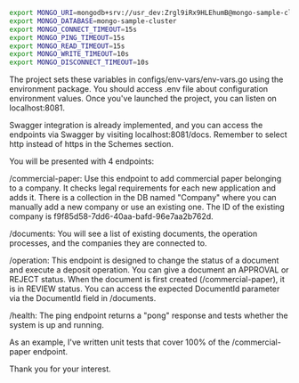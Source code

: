 ```bash
export MONGO_URI=mongodb+srv://usr_dev:Zrgl9iRx9HLEhumB@mongo-sample-cluster.6kb6ydo.mongodb.net/?retryWrites=true&w=majority
export MONGO_DATABASE=mongo-sample-cluster
export MONGO_CONNECT_TIMEOUT=15s
export MONGO_PING_TIMEOUT=15s
export MONGO_READ_TIMEOUT=15s
export MONGO_WRITE_TIMEOUT=10s
export MONGO_DISCONNECT_TIMEOUT=10s
```

The project sets these variables in configs/env-vars/env-vars.go using the environment package. 
You should access .env file about configuration environment values. Once you've launched the project, 
you can listen on localhost:8081. 

Swagger integration is already implemented, and you can access
the endpoints via Swagger by visiting localhost:8081/docs. Remember to select http instead of https in
the Schemes section.

You will be presented with 4 endpoints:

/commercial-paper: Use this endpoint to add commercial paper belonging to a company. It checks legal
requirements for each new application and adds it. There is a collection in the DB named "Company"
where you can manually add a new company or use an existing one. The ID of the existing
company is f9f85d58-7dd6-40aa-bafd-96e7aa2b762d.

/documents: You will see a list of existing documents, the operation processes, and the companies
they are connected to.

/operation: This endpoint is designed to change the status of a document and execute a deposit operation.
You can give a document an APPROVAL or REJECT status. When the document is first created (/commercial-paper),
it is in REVIEW status. You can access the expected DocumentId parameter via the
DocumentId field in /documents.

/health: The ping endpoint returns a "pong" response and tests whether the system is up and running.

As an example, I've written unit tests that cover 100% of the /commercial-paper endpoint.

Thank you for your interest.